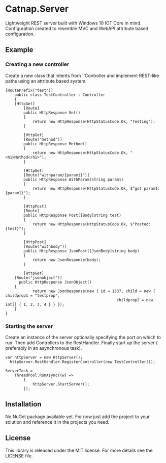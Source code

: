 # Catnap.Server
Lightweight REST server built with Windows 10 IOT Core in mind. Configuration created to resemble MVC and WebAPI attribute based configuration.

## Example

### Creating a new controller

Create a new class that interits from ''Controller and implement REST-like paths using an attribute based system.

	[RoutePrefix("test")]
    	public class TestController : Controller
    	{
      	[HttpGet]
        	[Route]
        	public HttpResponse Get()
        	{
            	return new HttpResponse(HttpStatusCode.Ok, "Testing");
        	}

        	[HttpGet]
        	[Route("method")]
        	public HttpResponse Method()
        	{
            	return new HttpResponse(HttpStatusCode.Ok, "<h1>Method</h1>");
        	}

        	[HttpGet]
        	[Route("withparam/{param1}")]
        	public HttpResponse WithParam(string param1)
        	{
            	return new HttpResponse(HttpStatusCode.Ok, $"got param1: {param1}");
        	}

        	[HttpPost]
        	[Route]
        	public HttpResponse Post([Body]string test)
        	{
            	return new HttpResponse(HttpStatusCode.Ok, $"Posted:{test}");
        	}

        	[HttpPost]
        	[Route("withbody")]
        	public HttpResponse JsonPost([JsonBody]string body)
        	{
          		return new JsonResponse(body);
        	}

	     	[HttpGet]
      	[Route("jsonobject")]
	      public HttpResponse JsonObject()
      	{
            	return new JsonResponse(new { id = 1337, child = new { childprop1 = "testprop",
													 childprop2 = new int[] { 1, 2, 3, 4 } } });
		}
	}

### Starting the server

Create an instance of the server optionally specifying the port on which to run. Then add Controllers to the RestHandler. Finally start up the server ( preferably in an asynchronous task).

	var httpServer = new HttpServer();
      httpServer.RestHandler.RegisterController(new TestController());

	ServerTask = 
		ThreadPool.RunAsync((w) =>
            {
            	httpServer.StartServer();
            });

## Installation

No NuGet package available yet. For now just add the project to your solution and reference it in the projects you need.

## License

This library is released under the MIT license. For more details see the LICENSE file.
